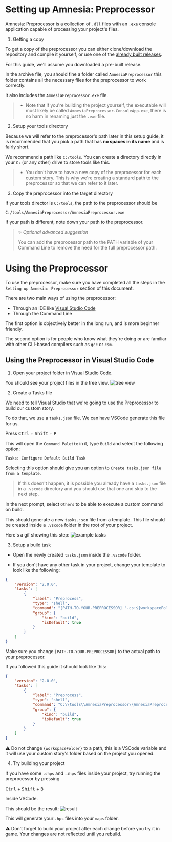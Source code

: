 # Setting up Amnesia: Preprocessor

Amnesia: Preprocessor is a collection of `.dll` files with an `.exe` console application capable of processing your project's files.

1) Getting a copy

To get a copy of the preprocessor you can either clone/download the repository and compile it yourself, or use one of the [already built releases](https://github.com/petrspelos/amnesia-preprocessor/releases).

For this guide, we'll assume you downloaded a pre-built release.

In the archive file, you should fine a folder called `AmnesiaPreprocessor` this folder contains all the necessary files for the preprocessor to work correctly.

It also includes the `AmnesiaPreprocessor.exe` file.

> * Note that if you're building the project yourself, the executable will most likely be called `AmnesiaPreprocessor.ConsoleApp.exe`, there is no harm in renaming just the `.exe` file.

2) Setup your tools directory

Because we will refer to the preprocessor's path later in this setup guide, it is recommended that you pick a path that has **no spaces in its name** and is fairly short.

We recommend a path like `C:/tools`. You can create a directory directly in your `C:` (or any other) drive to store tools like this.

> * You don't have to have a new copy of the preprocessor for each custom story. This is why we're creating a standard path to the preprocessor so that we can refer to it later.

3) Copy the preprocessor into the target directory

If your tools director is `C:/tools`, the path to the preprocessor should be
```
C:/tools/AmnesiaPreprocessor/AmnesiaPreprocessor.exe
```
If your path is different, note down your path to the preprocessor.

> ✨ _Optional advanced suggestion_
>
> You can add the preprocessor path to the PATH variable of your Command Line to remove the need for the full preprocessor path.

# Using the Preprocessor

To use the preprocessor, make sure you have completed all the steps in the `Setting up Amnesia: Preprocessor` section of this document.

There are two main ways of using the preprocessor:
* Through an IDE like [Visual Studio Code](https://code.visualstudio.com/)
* Through the Command Line

The first option is objectively better in the long run, and is more beginner friendly.

The second option is for people who know what they're doing or are familiar with other CLI-based compilers such as `gcc` or `csm`.

## Using the Preprocessor in Visual Studio Code

1) Open your project folder in Visual Studio Code.

You should see your project files in the tree view.
![tree view](https://i.imgur.com/55IGhJo.png)

2) Create a Tasks file

We need to tell Visual Studio that we're going to use the Preprocessor to build our custom story.

To do that, we use a `tasks.json` file. We can have VSCode generate this file for us.

Press <kbd>Ctrl</kbd> + <kbd>Shift</kbd> + <kbd>P</kbd>

This will open the `Command Palette` in it, type `Build` and select the following option:

```
Tasks: Configure Default Build Task
```

Selecting this option should give you an option to `Create tasks.json file from a template`.

> If this doesn't happen, it is possible you already have a `tasks.json` file in a `.vscode` directory and you should use that one and skip to the next step.

In the next prompt, select `Others` to be able to execute a custom command on build.

This should generate a new `tasks.json` file from a template. This file should be created inside a `.vscode` folder in the root of your project.

Here's a gif showing this step:
![example tasks](https://thumbs.gfycat.com/PepperyParallelEkaltadeta-size_restricted.gif)

3) Setup a build task

* Open the newly created `tasks.json` inside the `.vscode` folder.

* If you don't have any other task in your project, change your template to look like the following:

```json
{
    "version": "2.0.0",
    "tasks": [
        {
            "label": "Preprocess",
            "type": "shell",
            "command": "[PATH-TO-YOUR-PREPROCESSOR] '-cs:${workspaceFolder}'",
            "group": {
                "kind": "build",
                "isDefault": true
            }
        }
    ]
}
```

Make sure you change `[PATH-TO-YOUR-PREPROCESSOR]` to the actual path to your preprocessor.

If you followed this guide it should look like this:

```json
{
    "version": "2.0.0",
    "tasks": [
        {
            "label": "Preprocess",
            "type": "shell",
            "command": "C:\\tools\\AmnesiaPreprocessor\\AmnesiaPreprocessor.exe '-cs:${workspaceFolder}'",
            "group": {
                "kind": "build",
                "isDefault": true
            }
        }
    ]
}
```
⚠ Do not change `{workspaceFolder}` to a path, this is a VSCode variable and it will use your custom story's folder based on the project you opened.

4) Try building your project

If you have some `.shps` and `.ihps` files inside your project, try running the preprocessor by pressing

<kbd>Ctrl</kbd> + <kbd>Shift</kbd> + <kbd>B</kbd>

Inside VSCode.

This should be the result:
![result](https://thumbs.gfycat.com/HonestCarefulHousefly-size_restricted.gif)

This will generate your `.hps` files into your `maps` folder.

⚠ Don't forget to build your project after each change before you try it in game. Your changes are not reflected until you rebuild.

